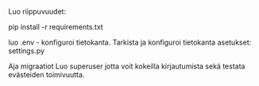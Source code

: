 Luo riippuvuudet:

pip install -r requirements.txt

luo .env - konfiguroi tietokanta.
Tarkista ja konfiguroi tietokanta asetukset: settings.py

Aja migraatiot 
Luo superuser jotta voit kokeilla kirjautumista sekä testata evästeiden toimivuutta.
